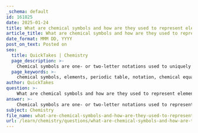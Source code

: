 ```yaml
---
_schema: default
id: 161825
date: 2025-01-24
title: What are chemical symbols and how are they used to represent elements?
article_title: What are chemical symbols and how are they used to represent elements?
date_format: MMM DD, YYYY
post_on_text: Posted on
seo:
  title: QuickTakes | Chemistry
  page_description: >-
    Chemical symbols are one- or two-letter notations used to uniquely represent elements in the periodic table, facilitating communication in scientific contexts such as equations and formulas.
  page_keywords: >-
    chemical symbols, elements, periodic table, notation, chemical equations, formulas, hydrogen, oxygen, sodium, chlorine, reactants, products, stoichiometry, chemistry, universal language
author: QuickTakes
question: >-
    What are chemical symbols and how are they used to represent elements?
answer: >-
    Chemical symbols are one- or two-letter notations used to represent elements in the periodic table. Each chemical symbol is unique to an element and serves as a shorthand way to refer to that element in various scientific contexts, particularly in chemical equations and formulas.\n\nThe format of chemical symbols is standardized: the first letter of the symbol is always capitalized, while any subsequent letter is lowercase. For example:\n- The chemical symbol for hydrogen is H.\n- The chemical symbol for oxygen is O.\n- The chemical symbol for sodium is Na.\n- The chemical symbol for chlorine is Cl.\n\nThese symbols are essential for communicating chemical information succinctly. In chemical equations, they allow chemists to represent reactants and products efficiently. For instance, in the reaction of hydrogen and oxygen to form water, the equation can be written as:\n\n$$\n\ce{2H2 + O2 -> 2H2O}\n$$\n\nIn this equation, the chemical symbols H, O, and H2O represent hydrogen, oxygen, and water, respectively. This notation simplifies the representation of complex chemical reactions and helps in understanding the stoichiometry involved.\n\nOverall, chemical symbols are fundamental to the study of chemistry, providing a universal language for scientists to communicate about elements and their interactions.
subject: Chemistry
file_name: what-are-chemical-symbols-and-how-are-they-used-to-represent-elements.md
url: /learn/chemistry/questions/what-are-chemical-symbols-and-how-are-they-used-to-represent-elements
---
```


&nbsp;